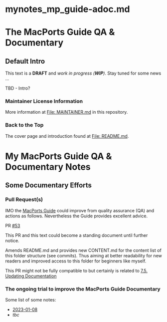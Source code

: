 mynotes_mp_guide-adoc.md
========================

# The MacPorts Guide QA & Documentary
## Default Intro

This text is a **DRAFT** and _work in progress (**WIP**)_.  Stay tuned
for some news ...

TBD - Intro?

### Maintainer License Information

More information at [File: MAINTAINER.md](MAINTAINER.md) in this
repository.

### Back to the Top

The cover page and introduction found at [File: README.md](README.md).


My MacPorts Guide QA & Documentary Notes
========================================

## Some Documentary Efforts
### Pull Request(s)

IMO the [MacPorts Guide](https://guide.macports.org/) could improve from quality assurance
(QA) and actions as follows.  Nevertheless the Guide provides excellent advice.

PR [#53](https://github.com/macports/macports-guide/pull/53)

This PR and this text could become a standing document until further notice.

Amends README.md and provides new CONTENT.md for the content list of
this folder structure (see commits). Thus aiming at better readability
for new readers and improved access to this folder for beginners like
myself.

This PR might not be fully compatible to but certainly is related to
[7.5. Updating Documentation](https://guide.macports.org/#project.docs)


### The ongoing trial to improve the MacPorts Guide Documentary

Some list of some notes:
- [2023-01-08](mynotes_mp_by-date/mynotes_mp_2023-01-08c.md)
- _tbc_
